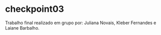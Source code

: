 # checkpoint03

Trabalho final realizado em grupo por: Juliana Novais, Kleber Fernandes e Laiane Barbalho.
